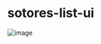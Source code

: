 # sotores-list-ui

![image](https://github.com/vitalspace/sotores-list/assets/29004070/47708a85-36c9-41c9-9004-f11c7a5ba148)
